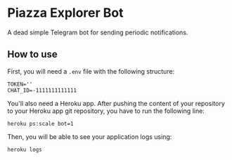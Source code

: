 # Piazza Explorer Bot
A dead simple Telegram bot for sending periodic notifications.

## How to use

First, you will need a `.env` file with the following structure:

```
TOKEN=''
CHAT_ID=-1111111111111
```

You'll also need a Heroku app. After pushing the content of your repository to your Heroku app git repository, you have to run the following line:

```
heroku ps:scale bot=1
```

Then, you will be able to see your application logs using:

```
heroku logs
```

